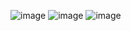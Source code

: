 ![image](https://github.com/jakathornsorv/newatest/assets/111364247/141b5ac0-f6b1-4e5a-9c88-698fe4c7a32d)
![image](https://github.com/jakathornsorv/newatest/assets/111364247/f15ffebe-a670-4a17-b142-55d173d59300)
![image](https://github.com/jakathornsorv/newatest/assets/111364247/28caf69a-f511-4089-9cf2-db0d5a0b842a)

